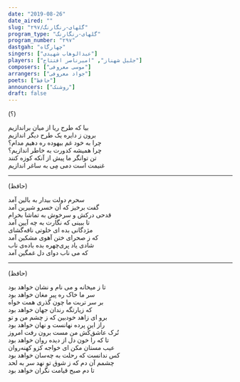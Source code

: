 ```yaml
---
date: "2019-08-26"
date_aired: ""
slug: "گلهای-رنگارنگ/۲۹۷"
program_type: "گلهای-رنگارنگ"
program_number: "۲۹۷"
dastgah: "چهارگاه"
singers: ["عبدالوهاب شهیدی"]
players: ["جلیل شهناز", "امیرناصر افتتاح"]
composers: ["موسی معروفی"]
arrangers: ["جواد معروفی"]
poets: ["حافظ"]
announcers: ["روشنک"]
draft: false
---
```


(؟)  

بیا که طرح ریا از میان براندازیم  
برون ز دایره یک طرح دیگر اندازیم  
چرا به خود غم بیهوده ره دهیم مدام؟  
چرا همیشه کدورت به خاطر اندازیم؟  
تن توانگر ما پیش از آنکه کوزه كنند  
غنیمت است دمی مِی به ساغر اندازیم  

---  

(حافظ)  

سحرم دولت بیدار به بالین آمد  
گفت برخیز که آن خسرو شیرین آمد  
قدحی درکش و سرخوش به تماشا بخرام  
تا ببینی که نگارت به چه آیین آمد  
مژدگانی بده ای خلوتی نافه‌گشای  
که ز صحرای ختن آهوی مشکین آمد  
شادی یاد پری‌چهره بده باده‌ی ناب  
که می ناب دوای دل غمگین آمد  

---  

(حافظ)  

تا ز میخانه و می نام و نشان خواهد بود  
سر ما خاک ره پیر مغان خواهد بود  
بر سر تربت ما چون گذری همت خواه  
که زیارتگه رندان جهان خواهد بود  
برو ای زاهد خودبین که ز چشم من و تو  
راز این پرده نهانست و نهان خواهد بود  
تُرک عاشق‌کُش من مست برون رفت امروز  
تا که را خون دل از دیده روان خواهد بود  
عیب مستان مکن ای خواجه کزو کهنه‌روان  
کس ندانست که رحلت به چه‌سان خواهد بود  
چشمم آن دم که ز شوق تو نهد سر به لحد  
تا دم صبح قیامت نگران خواهد بود  
